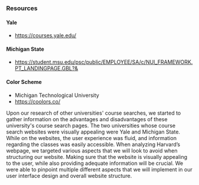 ### Resources
#### Yale
- https://courses.yale.edu/
#### Michigan State
- https://student.msu.edu/psc/public/EMPLOYEE/SA/c/NUI_FRAMEWORK.PT_LANDINGPAGE.GBL?&
#### Color Scheme
- Michigan Technological University
- https://coolors.co/


Upon our research of other universities' course searches, we started to gather information on the advantages and disadvantages of these university's course search pages. The two universities whose course search websites were visually appealing were Yale and Michigan State. While on the websites, the user experience was fluid, and information regarding the classes was easily accessible. When analyzing Harvard’s webpage, we targeted various aspects that we will look to avoid when structuring our website. Making sure that the website is visually appealing to the user, while also providing adequate information will be crucial. We were able to pinpoint multiple different aspects that we will implement in our user interface design and overall website structure.
